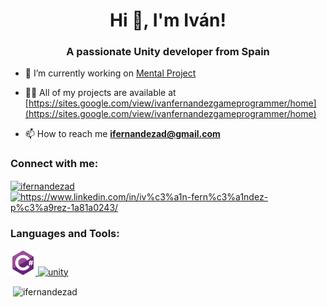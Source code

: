 <h1 align="center">Hi 👋, I'm Iván!</h1>
<h3 align="center">A passionate Unity developer from Spain</h3>

- 🔭 I’m currently working on [Mental Project](https://github.com/ifernandezAD/Mental-Project)

- 👨‍💻 All of my projects are available at [https://sites.google.com/view/ivanfernandezgameprogrammer/home](https://sites.google.com/view/ivanfernandezgameprogrammer/home)

- 📫 How to reach me **ifernandezad@gmail.com**

<h3 align="left">Connect with me:</h3>
<p align="left">
<a href="https://twitter.com/ifernandezad" target="blank"><img align="center" src="https://raw.githubusercontent.com/rahuldkjain/github-profile-readme-generator/master/src/images/icons/Social/twitter.svg" alt="ifernandezad" height="30" width="40" /></a>
<a href="https://linkedin.com/in/https://www.linkedin.com/in/iv%c3%a1n-fern%c3%a1ndez-p%c3%a9rez-1a81a0243/" target="blank"><img align="center" src="https://raw.githubusercontent.com/rahuldkjain/github-profile-readme-generator/master/src/images/icons/Social/linked-in-alt.svg" alt="https://www.linkedin.com/in/iv%c3%a1n-fern%c3%a1ndez-p%c3%a9rez-1a81a0243/" height="30" width="40" /></a>
</p>

<h3 align="left">Languages and Tools:</h3>
<p align="left"> <a href="https://www.w3schools.com/cs/" target="_blank" rel="noreferrer"> <img src="https://raw.githubusercontent.com/devicons/devicon/master/icons/csharp/csharp-original.svg" alt="csharp" width="40" height="40"/> </a> <a href="https://unity.com/" target="_blank" rel="noreferrer"> <img src="https://www.vectorlogo.zone/logos/unity3d/unity3d-icon.svg" alt="unity" width="40" height="40"/> </a> </p>

<p>&nbsp;<img align="center" src="https://github-readme-stats.vercel.app/api?username=ifernandezad&show_icons=true&locale=en" alt="ifernandezad" /></p>
